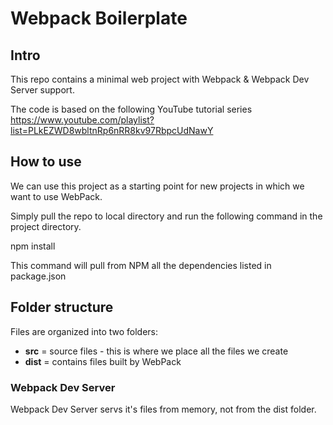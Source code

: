 # Webpack Boilerplate

## Intro
This repo contains a minimal web project with Webpack & Webpack Dev Server support.

The code is based on the following YouTube tutorial series https://www.youtube.com/playlist?list=PLkEZWD8wbltnRp6nRR8kv97RbpcUdNawY

## How to use
We can use this project as a starting point for new projects in which we want to use WebPack.

Simply pull the repo to local directory and run the following command in the project directory.

  npm install

This command will pull from NPM all the dependencies listed in package.json

## Folder structure
Files are organized into two folders:
* **src** = source files - this is where we place all the files we create
* **dist** = contains files built by WebPack

### Webpack Dev Server
Webpack Dev Server servs it's files from memory, not from the dist folder.